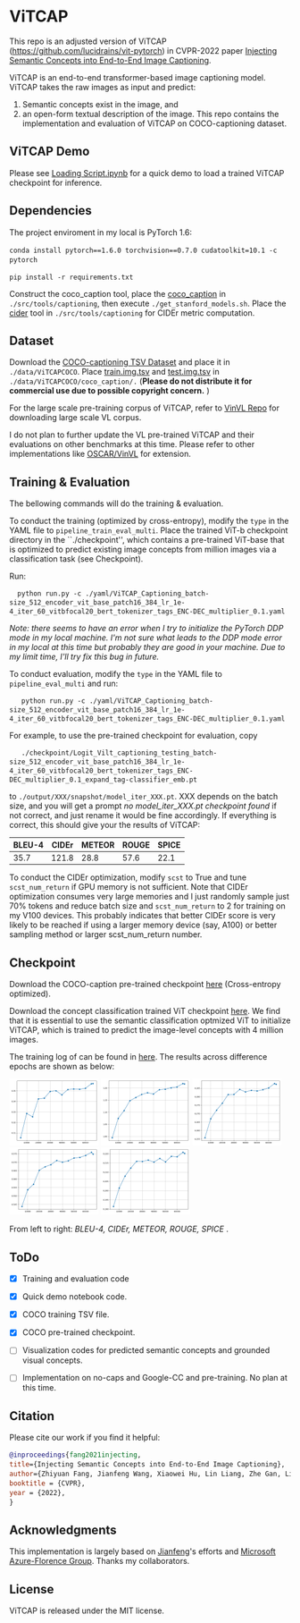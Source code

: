 # ViTCAP

 This repo is an adjusted version of ViTCAP (https://github.com/lucidrains/vit-pytorch) in CVPR-2022 paper [Injecting Semantic Concepts into End-to-End Image Captioning](https://arxiv.org/abs/2112.05230).

 ViTCAP is an end-to-end transformer-based image captioning model. ViTCAP takes the raw images as input and predict: 
 1. Semantic concepts exist in the image, and 
 2. an open-form textual description of the image. This repo contains the implementation and evaluation of ViTCAP on COCO-captioning dataset.
 
 
 ## ViTCAP Demo
  
  Please see [Loading Script.ipynb](Loading%20Script.ipynb) for a quick demo to load a trained ViTCAP checkpoint for inference.
  
 
 ## Dependencies
  The project enviroment in my local is PyTorch 1.6:
  
  `conda install pytorch==1.6.0 torchvision==0.7.0 cudatoolkit=10.1 -c pytorch`
  
  `pip install -r requirements.txt`
  
  Construct the coco_caption tool, place the [coco_caption](https://seed.blob.core.windows.net/data/data/ViTCAP/coco_caption.zip?sv=2020-10-02&st=2022-05-23T20%3A04%3A29Z&se=2032-05-24T20%3A04%3A00Z&sr=b&sp=r&sig=W9JOoFvwhJwDoInhMmPp9jBEgAdwH%2FAR4ySnos776nw%3D) in `./src/tools/captioning`, then execute `./get_stanford_models.sh`. Place the [cider](https://seed.blob.core.windows.net/data/data/ViTCAP/cider.zip?sv=2020-10-02&st=2022-05-23T20%3A03%3A51Z&se=2032-05-24T20%3A03%3A00Z&sr=b&sp=r&sig=ePb7HVLmleoaNqFKetAIcrIT5RmaerfBM6%2BYL%2FRFs4A%3D) tool in `./src/tools/captioning` for CIDEr metric computation. 

 ## Dataset
  
 Download the [COCO-captioning TSV Dataset](https://seed.blob.core.windows.net/data/data/ViTCAP/ViTCAPCOCO.zip?sv=2020-10-02&st=2022-05-23T20%3A19%3A23Z&se=2032-05-24T20%3A19%3A00Z&sr=b&sp=r&sig=AsSN5kZx3tgZq7sAFsK9JP3e9mjjaKuvKZynpGMUwkY%3D) and place it in `./data/ViTCAPCOCO`. Place [train.img.tsv](https://seed.blob.core.windows.net/data/data/ViTCAP/train.img.tsv?sv=2020-10-02&st=2022-05-23T20%3A26%3A39Z&se=2032-05-24T20%3A26%3A00Z&sr=b&sp=r&sig=3FP1FJ2cHRrkp9JUENeit%2Fwoj%2FlOiChCKGZQTt5p1z8%3D) and [test.img.tsv](https://seed.blob.core.windows.net/data/data/ViTCAP/test.img.tsv?sv=2020-10-02&st=2022-05-23T20%3A26%3A53Z&se=2032-05-24T20%3A26%3A00Z&sr=b&sp=r&sig=%2F1MRp49EgTtvdoD7iiAH9f%2F%2BNqSmx2PD6RPRqCmgXfQ%3D) in ``./data/ViTCAPCOCO/coco_caption/.`` 
 (**Please do not distribute it for commercial use due to possible copyright concern.** )
   
 For the large scale pre-training corpus of ViTCAP, refer to [VinVL Repo](https://github.com/microsoft/Oscar/blob/master/VinVL_DOWNLOAD.md) for downloading large scale VL corpus.
 
 I do not plan to further update the VL pre-trained ViTCAP and their evaluations on other benchmarks at this time. Please refer to other implementations like [OSCAR/VinVL](https://github.com/microsoft/Oscar) for extension.

 ## Training & Evaluation
 The bellowing commands will do the training & evaluation.
 
 To conduct the training (optimized by cross-entropy), modify the `type` in the YAML file to `pipeline_train_eval_multi`. Place the trained ViT-b checkpoint directory in the ``./checkpoint'', which contains a pre-trained ViT-base that is optimized to predict existing image concepts from million images via a classification task (see Checkpoint).
 
 Run:
  ```
    python run.py -c ./yaml/ViTCAP_Captioning_batch-size_512_encoder_vit_base_patch16_384_lr_1e-4_iter_60_vitbfocal20_bert_tokenizer_tags_ENC-DEC_multiplier_0.1.yaml
 ```
 
 <em> Note: there seems to have an error when I try to initialize the PyTorch DDP mode in my local machine. I'm not sure what leads to the DDP mode error in my local at this time but probably they are good in your machine. Due to my limit time, I'll try fix this bug in future. </em>


 To conduct evaluation, modify the `type` in the YAML file to `pipeline_eval_multi` and run:
 
 ```
    python run.py -c ./yaml/ViTCAP_Captioning_batch-size_512_encoder_vit_base_patch16_384_lr_1e-4_iter_60_vitbfocal20_bert_tokenizer_tags_ENC-DEC_multiplier_0.1.yaml
 ```
 
 For example, to use the pre-trained checkpoint for evaluation, copy
 ```
    ./checkpoint/Logit_Vilt_captioning_testing_batch-size_512_encoder_vit_base_patch16_384_lr_1e-4_iter_60_vitbfocal20_bert_tokenizer_tags_ENC-DEC_multiplier_0.1_expand_tag-classifier_emb.pt
 ```
 to `./output/XXX/snapshot/model_iter_XXX.pt`. XXX depends on the batch size, and you will get a prompt <em>no model_iter_XXX.pt checkpoint found</em> if not correct, and just rename it would be fine accordingly.
 If everything is correct, this should give your the results of ViTCAP:
 <center>

BLEU-4 | CIDEr  | METEOR | ROUGE | SPICE |
---------|---------|---------|---------|---------|
35.7  |   121.8 |  28.8  | 57.6 | 22.1

</center>

 To conduct the CIDEr optimization, modify `scst` to True and tune `scst_num_return` if GPU memory is not sufficient. Note that CIDEr optimization consumes very large memories and I just randomly sample just 70% tokens and reduce batch size and `scst_num_return` to 2 for training on my V100 devices. This probably indicates that better CIDEr score is very likely to be reached if using a larger memory device (say, A100) or better sampling method or larger scst_num_return number.
 
 
 ## Checkpoint
 
 Download the COCO-caption pre-trained checkpoint [here](https://seed.blob.core.windows.net/data/data/ViTCAP/checkpoint/Logit_Vilt_captioning_testing_batch-size_512_encoder_vit_base_patch16_384_lr_1e-4_iter_60_vitbfocal20_bert_tokenizer_tags_ENC-DEC_multiplier_0.1_expand_tag-classifier_emb.pt?sv=2020-10-02&st=2022-05-23T19%3A54%3A09Z&se=2032-05-24T19%3A54%3A00Z&sr=b&sp=r&sig=PW1KuGByuW0gZX%2BnEPXF3q1So0wN%2F3s9X7Scr5aZdDU%3D) (Cross-entropy optimized).
 
 Download the concept classification trained ViT checkpoint [here](https://seed.blob.core.windows.net/data/data/ViTCAP/checkpoint/Jacob_Tagger_TaxCCSBUCocoVGCap_B_Vilt_ViT_16_384_20_epoch_lr_5e-5_BS_1024_loss_focal_crop_0.08_bert_category.pt?sv=2020-10-02&st=2022-05-23T19%3A54%3A42Z&se=2032-05-24T19%3A54%3A00Z&sr=b&sp=r&sig=d8%2B8%2Fs7RIT74T7e2wLDq4R0kMYDAwIBhtALNdCWJ0oU%3D). We find that it is essential to use the semantic classification optmized ViT to initialize ViTCAP, which is trained to predict the image-level concepts with 4 million images.
 
 The training log of can be found in [here](https://seed.blob.core.windows.net/data/data/ViTCAP/checkpoint/Logit_Vilt_captioning_testing_batch-size_512_encoder_vit_base_patch16_384_lr_1e-4_iter_60_vitbfocal20_bert_tokenizer_tags_ENC-DEC_multiplier_0.1_expand_tag-classifier_emb.txt?sv=2020-10-02&st=2022-05-23T19%3A53%3A29Z&se=2032-05-24T19%3A53%3A00Z&sr=b&sp=r&sig=r5q48sUjkPuMv7kI%2BEcrK%2BsRDAvRtvXkhhKGRdWYJoM%3D). The results across difference epochs are shown as below:
 
 <img src="images/map_TaxCocoCaption_test_Bleu_4.png" width="160">   <img src="images/map_TaxCocoCaption_test_CIDEr.png" width="160"> 
 <img src="images/map_TaxCocoCaption_test_METEOR.png" width="160">   <img src="images/map_TaxCocoCaption_test_ROUGE_L.png" width="160"> 
 <img src="images/map_TaxCocoCaption_test_SPICE.png" width="160"> 
 
 From left to right: <em> BLEU-4, CIDEr, METEOR, ROUGE, SPICE </em>.
    
 ## ToDo
- [x] Training and evaluation code
- [x] Quick demo notebook code.
- [x] COCO training TSV file.
- [x] COCO pre-trained checkpoint.
- [ ] Visualization codes for predicted semantic concepts and grounded visual concepts.
- [ ] Implementation on no-caps and Google-CC and pre-training. No plan at this time. 
 
 
 ## Citation
  
 Please cite our work if you find it helpful:
  
```bibtex
@inproceedings{fang2021injecting,
title={Injecting Semantic Concepts into End-to-End Image Captioning},
author={Zhiyuan Fang, Jianfeng Wang, Xiaowei Hu, Lin Liang, Zhe Gan, Lijuan Wang, Yezhou Yang, Zicheng Liu},
booktitle = {CVPR},
year = {2022},
}
```

## Acknowledgments
This implementation is largely based on [Jianfeng]()'s efforts and [Microsoft Azure-Florence Group](https://www.microsoft.com/en-us/research/project/project-florence-vl/). Thanks my collaborators.


## License
ViTCAP is released under the MIT license.


